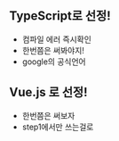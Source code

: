## TypeScript로 선정!
* 컴파일 에러 즉시확인
* 한번쯤은 써봐야지!
* google의 공식언어

## Vue.js 로 선정!
* 한번쯤은 써보자
* step1에서만 쓰는걸로

